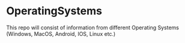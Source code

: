 # OperatingSystems
This repo will consist of information from different Operating Systems (Windows, MacOS, Android, IOS, Linux etc.)
